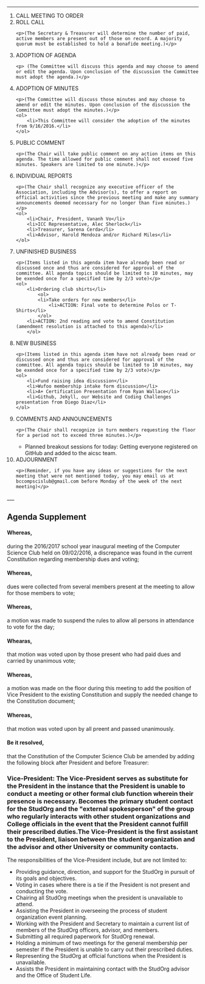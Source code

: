 ---
<ol>
<li>CALL MEETING TO ORDER</li>

<li>ROLL CALL</li> 

	<p>(The Secretary & Treasurer will determine the number of paid, active members are present out of those on record. A majority quorum must be established to hold a bonafide meeting.)</p>

<li>ADOPTION OF AGENDA</li>

	<p> (The Committee will discuss this agenda and may choose to amend or edit the agenda. Upon conclusion of the discussion the Committee must adopt the agenda.)</p>

<li>ADOPTION OF MINUTES</li>

	<p>(The Committee will discuss those minutes and may choose to amend or edit the minutes. Upon conclusion of the discussion the Committee must adopt the minutes.)</p>
	<ol>
		<li>This Committee will consider the adoption of the minutes from 9/16/2016.</li>
	</ol>
<li>PUBLIC COMMENT</li> 

	<p>(The Chair will take public comment on any action items on this agenda. The time allowed for public comment shall not exceed five minutes. Speakers are limited to one minute.)</p>

<li>INDIVIDUAL REPORTS</li> 

	<p>(The Chair shall recognize any executive officer of the Association, including the Advisor(s), to offer a report on official activities since the previous meeting and make any summary announcements deemed necessary for no longer than five minutes.)</p>
	<ol>
		<li>Chair, President, Vananh Vo</li>
		<li>ICC Representative, Alec Sherlock</li>
		<li>Treasurer, Sarena Cerda</li>
		<li>Advisor, Harold Mendoza and/or Richard Miles</li>
	</ol>
<li>UNFINISHED BUSINESS</li>

	<p>(Items listed in this agenda item have already been read or discussed once and thus are considered for approval of the committee. All agenda topics should be limited to 10 minutes, may be exended once for a specified time by 2/3 vote)</p>
	<ol>	
		<li>Ordering club shirts</li>
    		<ol>
			<li>Take orders for new members</li>
    			<li>ACTION: Final vote to determine Polos or T-Shirts</li>
    		</ol>
		<li>ACTION: 2nd reading and vote to amend Constitution (amendment resolution is attached to this agenda)</li>
     	</ol>
<li>NEW BUSINESS</li>

	<p>(Items listed in this agenda item have not already been read or discussed once and thus are considered for approval of the committee. All agenda topics should be limited to 10 minutes, may be exended once for a specified time by 2/3 vote)</p>
	<ol>
		<li>Fund raising idea discussion</li>
		<li>Wufoo membership intake form discussion</li>
		<li>A+ Certification Presentation from Ryan Wallace</li>
		<li>Github, Jekyll, our Website and Coding Challenges presentation from Diego Diaz</li>
	</ol>
<li>COMMENTS AND ANNOUNCEMENTS</li>

	<p>(The Chair shall recognize in turn members requesting the floor for a period not to exceed three minutes.)</p>
<ul>
<li>Planned breakout sessions for today:
Getting everyone registered on GitHub and added to the aicsc team.</li>
</ul>

<li>ADJOURNMENT</li>

	<p>(Reminder, if you have any ideas or suggestions for the next meeting that were not mentioned today, you may email us at bccompscislub@gmail.com before Monday of the week of the next meeting)</p>
</ol>
___

## Agenda Supplement

#### Whereas,
during the 2016/2017 school year inaugural meeting of the Computer Science Club held on 09/02/2016, a discrepance was found in the current Constitution regarding membership dues and voting;

#### Whereas,
dues were collected from several members present at the meeting to allow for those members to vote;

#### Whereas,
a motion was made to suspend the rules to allow all persons in attendance to vote for the day;

#### Whearas,
that motion was voted upon by those present who had paid dues and carried by unanimous vote;

#### Whereas,
a motion was made on the floor during this meeting to add the position of Vice President to the existing Constitution and supply the needed change to the Constitution document;

#### Whereas,
that motion was voted upon by all preent and passed unanimously.

#### Be it resolved,
that the Constitution of the Computer Science Club be amended by adding the following block after President and before Treasurer:

### Vice-President: The Vice-President serves as substitute for the President in the instance that the President is unable to conduct a meeting or other formal club function wherein their presence is necessary. Becomes the primary student contact for the StudOrg and the "external spokesperson" of the group who regularly interacts with other student organizations and College officials in the event that the President cannot fulfill their prescribed duties.The Vice-President is the first assistant to the President, liaison between the student organization and the advisor and other University or community contacts.

The responsibilities of the Vice-President include, but are not limited to:

* Providing guidance, direction, and support for the StudOrg in pursuit of its goals and objectives.
* Voting in cases where there is a tie if the President is not present and conducting the vote.
* Chairing all StudOrg meetings when the president is unavailable to attend.
* Assisting the President in overseeing the process of student organization event planning.
* Working with the President and Secretary to maintain a current list of members of the StudOrg officers, advisor, and members.
* Submitting all required paperwork for StudOrg renewal.
* Holding a minimum of two meetings for the general membership per semester if the President is unable to carry out their prescribed duties.
* Representing the StudOrg at official functions when the President is unavailable.
* Assists the President in maintaining contact with the StudOrg advisor and the Office of Student Life.

